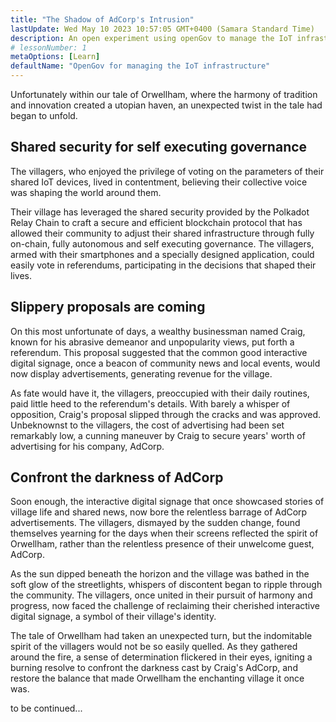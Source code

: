 ```yaml
---
title: "The Shadow of AdCorp's Intrusion"
lastUpdate: Wed May 10 2023 10:57:05 GMT+0400 (Samara Standard Time)
description: An open experiment using openGov to manage the IoT infrastructure of a small English village.
# lessonNumber: 1
metaOptions: [Learn]
defaultName: "OpenGov for managing the IoT infrastructure"
---
```


<LessonImages src="opengov-for-iot/opengov-intro.gif" alt="image" imageClasses="mb full" />

<RoboAcademyText fWeight="500">Unfortunately within our tale of Orwellham, where the harmony of tradition and innovation created a utopian haven, an unexpected twist in the tale had began to unfold.
</RoboAcademyText>

## Shared security for self executing governance

The villagers, who enjoyed the privilege of voting on the parameters of their shared IoT devices, lived in contentment, believing their collective voice was shaping the world around them.

Their village has leveraged the shared security provided by the Polkadot Relay Chain to craft a secure and efficient blockchain protocol that has allowed their community to adjust their shared infrastructure through fully on-chain, fully autonomous and self executing governance.  The villagers, armed with their smartphones and a specially designed application, could easily vote in referendums, participating in the decisions that shaped their lives.

## Slippery proposals are coming

On this most unfortunate of days, a wealthy businessman named Craig, known for his abrasive demeanor and unpopularity views, put forth a referendum. This proposal suggested that the common good interactive digital signage, once a beacon of community news and local events, would now display advertisements, generating revenue for the village. 

As fate would have it, the villagers, preoccupied with their daily routines, paid little heed to the referendum's details. With barely a whisper of opposition, Craig's proposal slipped through the cracks and was approved. Unbeknownst to the villagers, the cost of advertising had been set remarkably low, a cunning maneuver by Craig to secure years' worth of advertising for his company, AdCorp.

## Confront the darkness of AdCorp

Soon enough, the interactive digital signage that once showcased stories of village life and shared news, now bore the relentless barrage of AdCorp advertisements. The villagers, dismayed by the sudden change, found themselves yearning for the days when their screens reflected the spirit of Orwellham, rather than the relentless presence of their unwelcome guest, AdCorp.

As the sun dipped beneath the horizon and the village was bathed in the soft glow of the streetlights, whispers of discontent began to ripple through the community. The villagers, once united in their pursuit of harmony and progress, now faced the challenge of reclaiming their cherished interactive digital signage, a symbol of their village's identity.

The tale of Orwellham had taken an unexpected turn, but the indomitable spirit of the villagers would not be so easily quelled. As they gathered around the fire, a sense of determination flickered in their eyes, igniting a burning resolve to confront the darkness cast by Craig's AdCorp, and restore the balance that made Orwellham the enchanting village it once was.

<RoboAcademyText>
to be continued...
</RoboAcademyText>